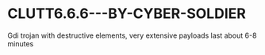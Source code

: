 # CLUTT6.6.6---BY-CYBER-SOLDIER
 Gdi trojan with destructive elements, very extensive payloads last about 6-8 minutes
